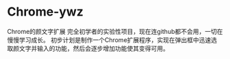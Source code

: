 # Chrome-ywz
Chrome的颜文字扩展
完全初学者的实验性项目，现在连github都不会用，一切在慢慢学习成长。
初步计划是制作一个Chrome扩展程序，实现在弹出框中迅速选取颜文字并输入的功能，然后会逐步增加功能使其变得可用。
